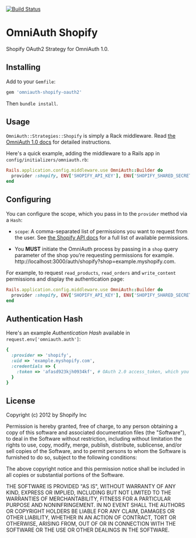 [![Build Status](https://api.travis-ci.org/Shopify/omniauth-shopify-oauth2.png?branch=master)](http://travis-ci.org/Shopify/omniauth-shopify-oauth2)

# OmniAuth Shopify

Shopify OAuth2 Strategy for OmniAuth 1.0.

## Installing

Add to your `Gemfile`:

```ruby
gem 'omniauth-shopify-oauth2'
```

Then `bundle install`.

## Usage

`OmniAuth::Strategies::Shopify` is simply a Rack middleware. Read [the OmniAuth 1.0 docs](https://github.com/intridea/omniauth) for detailed instructions.

Here's a quick example, adding the middleware to a Rails app in `config/initializers/omniauth.rb`:

```ruby
Rails.application.config.middleware.use OmniAuth::Builder do
  provider :shopify, ENV['SHOPIFY_API_KEY'], ENV['SHOPIFY_SHARED_SECRET']
end
```

## Configuring

You can configure the scope, which you pass in to the `provider` method via a `Hash`:

* `scope`: A comma-separated list of permissions you want to request from the user. See [the Shopify API docs](http://docs.shopify.com/api/tutorials/oauth) for a full list of available permissions.

* You **MUST** initiate the OmniAuth process by passing in a `shop` query parameter of the shop you’re requesting permissions for example. http://localhost:3000/auth/shopify?shop=example.myshopify.com. 

For example, to request `read_products`, `read_orders` and `write_content` permissions and display the authentication page:

```ruby
Rails.application.config.middleware.use OmniAuth::Builder do
  provider :shopify, ENV['SHOPIFY_API_KEY'], ENV['SHOPIFY_SHARED_SECRET'], :scope => 'read_products,read_orders,write_content'
end
```

## Authentication Hash

Here's an example *Authentication Hash* available in `request.env['omniauth.auth']`:

```ruby
{
  :provider => 'shopify',
  :uid => 'example.myshopify.com',
  :credentials => {
    :token => 'afasd923kjh0934kf', # OAuth 2.0 access_token, which you store and use to authenticate API requests
  }
}
```

## License

Copyright (c) 2012 by Shopify Inc

Permission is hereby granted, free of charge, to any person obtaining a copy of this software and associated documentation files (the "Software"), to deal in the Software without restriction, including without limitation the rights to use, copy, modify, merge, publish, distribute, sublicense, and/or sell copies of the Software, and to permit persons to whom the Software is furnished to do so, subject to the following conditions:

The above copyright notice and this permission notice shall be included in all copies or substantial portions of the Software.

THE SOFTWARE IS PROVIDED "AS IS", WITHOUT WARRANTY OF ANY KIND, EXPRESS OR IMPLIED, INCLUDING BUT NOT LIMITED TO THE WARRANTIES OF MERCHANTABILITY, FITNESS FOR A PARTICULAR PURPOSE AND NONINFRINGEMENT. IN NO EVENT SHALL THE AUTHORS OR COPYRIGHT HOLDERS BE LIABLE FOR ANY CLAIM, DAMAGES OR OTHER LIABILITY, WHETHER IN AN ACTION OF CONTRACT, TORT OR OTHERWISE, ARISING FROM, OUT OF OR IN CONNECTION WITH THE SOFTWARE OR THE USE OR OTHER DEALINGS IN THE SOFTWARE.




